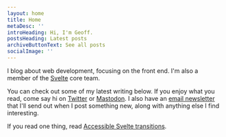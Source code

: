 ```yaml
---
layout: home
title: Home
metaDesc: ''
introHeading: Hi, I'm Geoff.
postsHeading: Latest posts
archiveButtonText: See all posts
socialImage: ''
---
```


I blog about web development, focusing on the front end. I'm also a member of the [Svelte](https://svelte.dev/) core team.

You can check out some of my latest writing below. If you enjoy what you read, come say hi on [Twitter](https://twitter.com/geoffrich_) or <a rel="me" href="https://front-end.social/@geoffrich">Mastodon</a>. I also have an [email newsletter](https://buttondown.email/geoffrich/) that I'll send out when I post something new, along with anything else I find interesting.

If you read one thing, read [Accessible Svelte transitions](/posts/accessible-svelte-transitions/).

